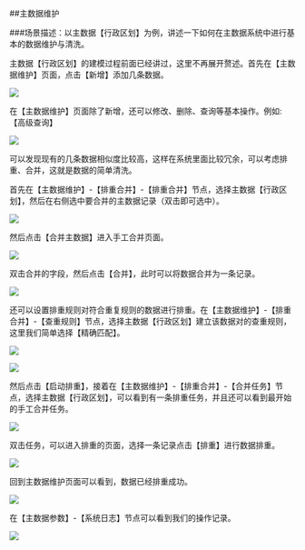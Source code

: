 ##主数据维护

###场景描述：以主数据【行政区划】为例，讲述一下如何在主数据系统中进行基本的数据维护与清洗。

主数据【行政区划】的建模过程前面已经讲过，这里不再展开赘述。首先在【主数据维护】页面，点击【新增】添加几条数据。

![](/images/4/1.png)

在【主数据维护】页面除了新增，还可以修改、删除、查询等基本操作。例如:【高级查询】

![](/images/4/2.png)

可以发现现有的几条数据相似度比较高，这样在系统里面比较冗余，可以考虑排重、合并，这就是数据的简单清洗。

首先在【主数据维护】-【排重合并】-【排重合并】节点，选择主数据【行政区划】，然后在右侧选中要合并的主数据记录（双击即可选中）。

![](/images/4/4.png)


然后点击【合并主数据】进入手工合并页面。

![](/images/4/5.png)

双击合并的字段，然后点击【合并】，此时可以将数据合并为一条记录。

![](/images/4/6.png)

还可以设置排重规则对符合重复规则的数据进行排重。在【主数据维护】-【排重合并】-【查重规则】节点，选择主数据【行政区划】建立该数据对的查重规则，这里我们简单选择【精确匹配】。

![](/images/4/7.png)

![](/images/4/8.png)

然后点击【启动排重】，接着在【主数据维护】-【排重合并】-【合并任务】节点，选择主数据【行政区划】，可以看到有一条排重任务，并且还可以看到最开始的手工合并任务。

![](/images/4/9.png)

双击任务，可以进入排重的页面，选择一条记录点击【排重】进行数据排重。

![](/images/4/10.png)

回到主数据维护页面可以看到，数据已经排重成功。

![](/images/4/11.png)

在【主数据参数】-【系统日志】节点可以看到我们的操作记录。

![](/images/4/12.png)





